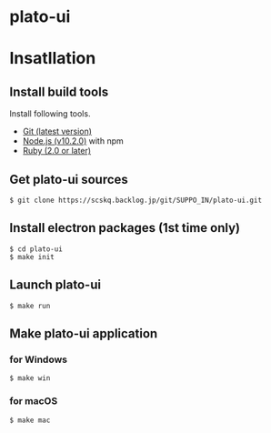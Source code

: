 # plato-ui

# Insatllation

## Install build tools

Install following tools.

- [Git (latest version)](https://git-scm.com)
- [Node.js (v10.2.0)](https://nodejs.org/download/release/v10.2.0/) with npm
- [Ruby (2.0 or later)](https://www.ruby-lang.org/)

## Get plato-ui sources

```
$ git clone https://scskq.backlog.jp/git/SUPPO_IN/plato-ui.git
```

## Install electron packages (1st time only)

```
$ cd plato-ui
$ make init
```

## Launch plato-ui

```
$ make run
```

## Make plato-ui application

### for Windows

```
$ make win
```

### for macOS

```
$ make mac
```
